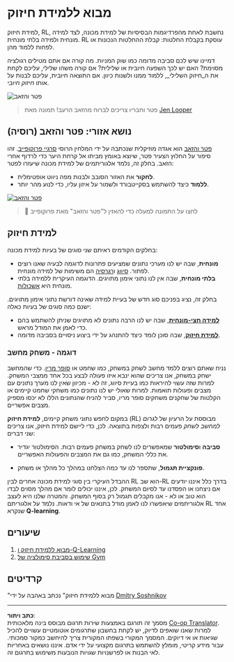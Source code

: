 <!--
CO_OP_TRANSLATOR_METADATA:
{
  "original_hash": "20ca019012b1725de956681d036d8b18",
  "translation_date": "2025-09-05T20:09:36+00:00",
  "source_file": "8-Reinforcement/README.md",
  "language_code": "he"
}
-->
# מבוא ללמידת חיזוק

למידת חיזוק, RL, נחשבת לאחת מהפרדיגמות הבסיסיות של למידת מכונה, לצד למידה מונחית ולמידה בלתי מונחית. RL עוסקת בקבלת החלטות: קבלת ההחלטות הנכונות או לפחות ללמוד מהן.

דמיינו שיש לכם סביבה מדומה כמו שוק המניות. מה קורה אם אתם מטילים רגולציה מסוימת? האם יש לכך השפעה חיובית או שלילית? אם קורה משהו שלילי, עליכם לקחת את ה_חיזוק השלילי_, ללמוד ממנו ולשנות כיוון. אם התוצאה חיובית, עליכם לבנות על אותו _חיזוק חיובי_.

![פטר והזאב](../../../8-Reinforcement/images/peter.png)

> פטר וחבריו צריכים לברוח מהזאב הרעב! תמונה מאת [Jen Looper](https://twitter.com/jenlooper)

## נושא אזורי: פטר והזאב (רוסיה)

[פטר והזאב](https://en.wikipedia.org/wiki/Peter_and_the_Wolf) הוא אגדה מוזיקלית שנכתבה על ידי המלחין הרוסי [סרגיי פרוקופייב](https://en.wikipedia.org/wiki/Sergei_Prokofiev). זהו סיפור על החלוץ הצעיר פטר, שיוצא באומץ מביתו אל קרחת היער כדי לרדוף אחרי הזאב. בחלק זה, נלמד אלגוריתמים של למידת מכונה שיעזרו לפטר:

- **לחקור** את האזור הסובב ולבנות מפה ניווט אופטימלית.
- **ללמוד** כיצד להשתמש בסקייטבורד ולשמור על איזון עליו, כדי לנוע מהר יותר.

[![פטר והזאב](https://img.youtube.com/vi/Fmi5zHg4QSM/0.jpg)](https://www.youtube.com/watch?v=Fmi5zHg4QSM)

> 🎥 לחצו על התמונה למעלה כדי להאזין ל"פטר והזאב" מאת פרוקופייב

## למידת חיזוק

בחלקים הקודמים ראיתם שני סוגים של בעיות למידת מכונה:

- **מונחית**, שבה יש לנו מערכי נתונים שמציעים פתרונות לדוגמה לבעיה שאנו רוצים לפתור. [סיווג](../4-Classification/README.md) ו[רגרסיה](../2-Regression/README.md) הם משימות של למידה מונחית.
- **בלתי מונחית**, שבה אין לנו נתוני אימון מתויגים. הדוגמה העיקרית ללמידה בלתי מונחית היא [אשכולות](../5-Clustering/README.md).

בחלק זה, נציג בפניכם סוג חדש של בעיית למידה שאינה דורשת נתוני אימון מתויגים. ישנם כמה סוגים של בעיות כאלה:

- **[למידה חצי-מונחית](https://wikipedia.org/wiki/Semi-supervised_learning)**, שבה יש לנו הרבה נתונים לא מתויגים שניתן להשתמש בהם כדי לאמן את המודל מראש.
- **[למידת חיזוק](https://wikipedia.org/wiki/Reinforcement_learning)**, שבה סוכן לומד כיצד להתנהג על ידי ביצוע ניסויים בסביבה מדומה.

### דוגמה - משחק מחשב

נניח שאתם רוצים ללמד מחשב לשחק במשחק, כמו שחמט או [סופר מריו](https://wikipedia.org/wiki/Super_Mario). כדי שהמחשב ישחק במשחק, אנו צריכים שהוא ינבא איזו פעולה לבצע בכל אחד ממצבי המשחק. למרות שזה עשוי להיראות כמו בעיית סיווג, זה לא - מכיוון שאין לנו מערך נתונים עם מצבים ופעולות תואמות. למרות שאולי יש לנו נתונים כמו משחקי שחמט קיימים או הקלטות של שחקנים משחקים סופר מריו, סביר להניח שהנתונים הללו לא יכסו מספיק מצבים אפשריים.

במקום לחפש נתוני משחק קיימים, **למידת חיזוק** (RL) מבוססת על הרעיון של *לגרום למחשב לשחק* פעמים רבות ולצפות בתוצאה. לכן, כדי ליישם למידת חיזוק, אנו צריכים שני דברים:

- **סביבה** ו**סימולטור** שמאפשרים לנו לשחק במשחק פעמים רבות. הסימולטור יגדיר את כללי המשחק, כמו גם את המצבים והפעולות האפשריים.

- **פונקציית תגמול**, שתספר לנו עד כמה הצלחנו במהלך כל מהלך או משחק.

ההבדל העיקרי בין סוגי למידת מכונה אחרים לבין RL הוא שב-RL בדרך כלל איננו יודעים אם ניצחנו או הפסדנו עד לסיום המשחק. לכן, איננו יכולים לומר אם מהלך מסוים לבדו הוא טוב או לא - אנו מקבלים תגמול רק בסוף המשחק. והמטרה שלנו היא לעצב אלגוריתמים שיאפשרו לנו לאמן מודל בתנאים של אי ודאות. נלמד על אלגוריתם RL אחד שנקרא **Q-learning**.

## שיעורים

1. [מבוא ללמידת חיזוק ו-Q-Learning](1-QLearning/README.md)
2. [שימוש בסביבת סימולציה של Gym](2-Gym/README.md)

## קרדיטים

"מבוא ללמידת חיזוק" נכתב באהבה על ידי [Dmitry Soshnikov](http://soshnikov.com)

---

**כתב ויתור**:  
מסמך זה תורגם באמצעות שירות תרגום מבוסס בינה מלאכותית [Co-op Translator](https://github.com/Azure/co-op-translator). למרות שאנו שואפים לדיוק, יש לקחת בחשבון שתרגומים אוטומטיים עשויים להכיל שגיאות או אי דיוקים. המסמך המקורי בשפתו המקורית צריך להיחשב כמקור סמכותי. עבור מידע קריטי, מומלץ להשתמש בתרגום מקצועי על ידי אדם. איננו נושאים באחריות לאי הבנות או לפרשנויות שגויות הנובעות משימוש בתרגום זה.